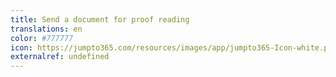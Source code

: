 ```yaml
---
title: Send a document for proof reading
translations: en
color: #777777
icon: https://jumpto365.com/resources/images/app/jumpto365-Icon-white.png
externalref: undefined
---
```

  


